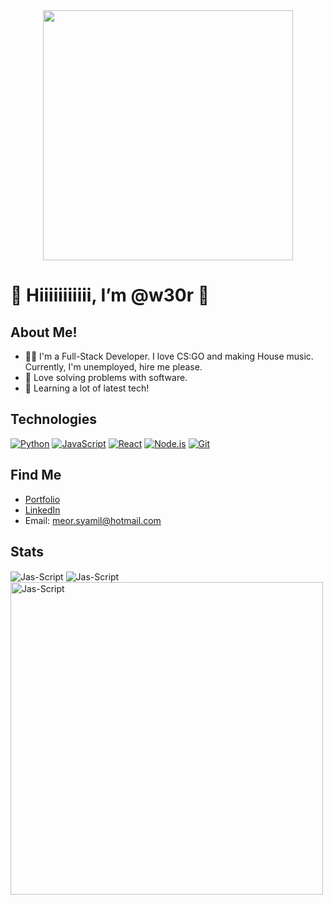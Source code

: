 

<!---
w30r/w30r is a ✨ special ✨ repository because its `README.md` (this file) appears on your GitHub profile.
You can click the Preview link to take a look at your changes.
--->


<div id="header" align="center">
  <img src="https://media.giphy.com/media/9zExs2Q2h1EHfE4P6G/giphy.gif" width="400"/>
</div>

<!-- <div id="badges" align="center">
  <img src="https://img.shields.io/badge/LinkedIn-blue?style=for-the-badge&logo=linkedin&logoColor=white" alt="LinkedIn Badge" href="google.com"/>
</div> -->

# 👋 Hiiiiiiiiiii, I’m @w30r 👋

## About Me!
- 👨🏼 I'm a Full-Stack Developer. I love CS:GO and making House music. Currently, I'm unemployed, hire me please.
- 🌱 Love solving problems with software.
- 💬 Learning a lot of latest tech!

## Technologies
[![Python](https://img.shields.io/badge/-Python-3776AB?style=flat-square&logo=python&logoColor=white)](https://www.python.org/)
[![JavaScript](https://img.shields.io/badge/-JavaScript-F7DF1E?style=flat-square&logo=javascript&logoColor=black)](https://developer.mozilla.org/en-US/docs/Web/JavaScript)
[![React](https://img.shields.io/badge/-React-61DAFB?style=flat-square&logo=react&logoColor=black)](https://reactjs.org/)
[![Node.js](https://img.shields.io/badge/-Node.js-339933?style=flat-square&logo=node.js&logoColor=white)](https://nodejs.org/)
[![Git](https://img.shields.io/badge/-Git-F05032?style=flat-square&logo=git&logoColor=white)](https://git-scm.com/)


## Find Me
- [Portfolio](https://developedbymeor.vercel.app/)
- [LinkedIn](https://www.linkedin.com/in/meor-syamil-59935a153/)
- Email: meor.syamil@hotmail.com

## Stats
<img align="center" src="https://github-readme-stats.vercel.app/api?username=w30r&show_icons=true&theme=radical" alt="Jas-Script" />
<img align="center" src="https://github-readme-streak-stats.herokuapp.com/?user=w30r&count_private=true&theme=radical" alt="Jas-Script" />
<img align="center" width=500 src="https://github-readme-stats.vercel.app/api/top-langs/?username=w30r&count_private=true&theme=radical" alt="Jas-Script" />

